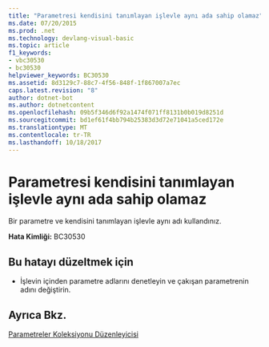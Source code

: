 ```yaml
---
title: "Parametresi kendisini tanımlayan işlevle aynı ada sahip olamaz"
ms.date: 07/20/2015
ms.prod: .net
ms.technology: devlang-visual-basic
ms.topic: article
f1_keywords:
- vbc30530
- bc30530
helpviewer_keywords: BC30530
ms.assetid: 8d3129c7-88c7-4f56-848f-1f867007a7ec
caps.latest.revision: "8"
author: dotnet-bot
ms.author: dotnetcontent
ms.openlocfilehash: 09b5f346d6f92a1474f071ff8131b0b019d8251d
ms.sourcegitcommit: bd1ef61f4bb794b25383d3d72e71041a5ced172e
ms.translationtype: MT
ms.contentlocale: tr-TR
ms.lasthandoff: 10/18/2017
---
```

# <a name="parameter-cannot-have-the-same-name-as-its-defining-function"></a>Parametresi kendisini tanımlayan işlevle aynı ada sahip olamaz
Bir parametre ve kendisini tanımlayan işlevle aynı adı kullandınız.  
  
 **Hata Kimliği:** BC30530  
  
## <a name="to-correct-this-error"></a>Bu hatayı düzeltmek için  
  
-   İşlevin içinden parametre adlarını denetleyin ve çakışan parametrenin adını değiştirin.  
  
## <a name="see-also"></a>Ayrıca Bkz.  
 [Parametreler Koleksiyonu Düzenleyicisi](http://msdn.microsoft.com/en-us/21dfaead-aed8-4eb3-bab2-a99ca14ace03)
